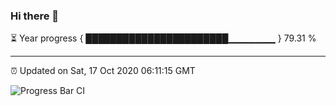 ### Hi there 👋

⏳ Year progress { ███████████████████████▁▁▁▁▁▁▁ } 79.31 %

---

⏰ Updated on Sat, 17 Oct 2020 06:11:15 GMT

![Progress Bar CI](https://github.com/liununu/liununu/workflows/Progress%20Bar%20CI/badge.svg)
